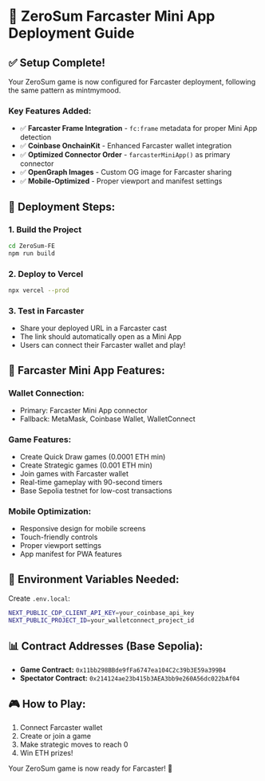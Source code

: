 # 🚀 ZeroSum Farcaster Mini App Deployment Guide

## ✅ **Setup Complete!**

Your ZeroSum game is now configured for Farcaster deployment, following the same pattern as mintmymood.

### **Key Features Added:**
- ✅ **Farcaster Frame Integration** - `fc:frame` metadata for proper Mini App detection
- ✅ **Coinbase OnchainKit** - Enhanced Farcaster wallet integration
- ✅ **Optimized Connector Order** - `farcasterMiniApp()` as primary connector
- ✅ **OpenGraph Images** - Custom OG image for Farcaster sharing
- ✅ **Mobile-Optimized** - Proper viewport and manifest settings

## 🚀 **Deployment Steps:**

### 1. **Build the Project**
```bash
cd ZeroSum-FE
npm run build
```

### 2. **Deploy to Vercel**
```bash
npx vercel --prod
```

### 3. **Test in Farcaster**
- Share your deployed URL in a Farcaster cast
- The link should automatically open as a Mini App
- Users can connect their Farcaster wallet and play!

## 📱 **Farcaster Mini App Features:**

### **Wallet Connection:**
- Primary: Farcaster Mini App connector
- Fallback: MetaMask, Coinbase Wallet, WalletConnect

### **Game Features:**
- Create Quick Draw games (0.0001 ETH min)
- Create Strategic games (0.001 ETH min)
- Join games with Farcaster wallet
- Real-time gameplay with 90-second timers
- Base Sepolia testnet for low-cost transactions

### **Mobile Optimization:**
- Responsive design for mobile screens
- Touch-friendly controls
- Proper viewport settings
- App manifest for PWA features

## 🔧 **Environment Variables Needed:**

Create `.env.local`:
```bash
NEXT_PUBLIC_CDP_CLIENT_API_KEY=your_coinbase_api_key
NEXT_PUBLIC_PROJECT_ID=your_walletconnect_project_id
```

## 📊 **Contract Addresses (Base Sepolia):**
- **Game Contract:** `0x11bb298BBde9fFa6747ea104C2c39b3E59a399B4`
- **Spectator Contract:** `0x214124ae23b415b3AEA3bb9e260A56dc022bAf04`

## 🎮 **How to Play:**
1. Connect Farcaster wallet
2. Create or join a game
3. Make strategic moves to reach 0
4. Win ETH prizes!

Your ZeroSum game is now ready for Farcaster! 🎉
